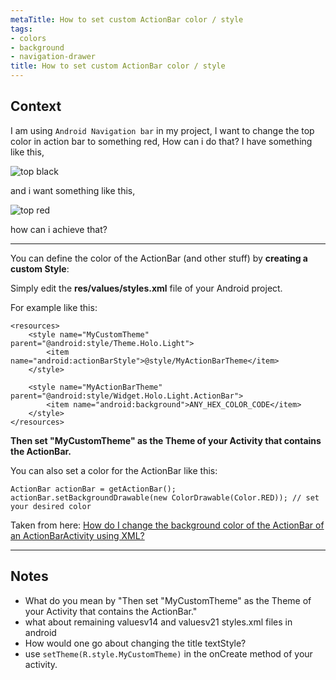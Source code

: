 ```yaml
---
metaTitle: How to set custom ActionBar color / style
tags:
- colors
- background
- navigation-drawer
title: How to set custom ActionBar color / style
---
```


## Context

I am using `Android Navigation bar` in my project,
I want to change the top color in action bar to something red, How can i do that?
I have something like this,


![top black](https://i.stack.imgur.com/KYxlA.png)


and i want something like this,


![top red](https://i.stack.imgur.com/evZdw.png)


how can i achieve that?



---

You can define the color of the ActionBar (and other stuff) by **creating a custom Style**:


Simply edit the **res/values/styles.xml** file of your Android project.


For example like this:



```
<resources>
    <style name="MyCustomTheme" parent="@android:style/Theme.Holo.Light">
        <item name="android:actionBarStyle">@style/MyActionBarTheme</item>
    </style>

    <style name="MyActionBarTheme" parent="@android:style/Widget.Holo.Light.ActionBar">
        <item name="android:background">ANY_HEX_COLOR_CODE</item>
    </style>
</resources>

```

**Then set "MyCustomTheme" as the Theme of your Activity that contains the ActionBar.**


You can also set a color for the ActionBar like this:



```
ActionBar actionBar = getActionBar();
actionBar.setBackgroundDrawable(new ColorDrawable(Color.RED)); // set your desired color

```

Taken from here: [How do I change the background color of the ActionBar of an ActionBarActivity using XML?](https://stackoverflow.com/questions/8024706/how-do-i-change-the-background-color-of-the-actionbar-of-an-actionbaractivity-us)



---

## Notes

- What do you mean by "Then set "MyCustomTheme" as the Theme of your Activity that contains the ActionBar."
- what about remaining valuesv14 and valuesv21 styles.xml files in android
- How would one go about changing the title textStyle?
-  use ```setTheme(R.style.MyCustomTheme)```  in the onCreate method of your activity.
